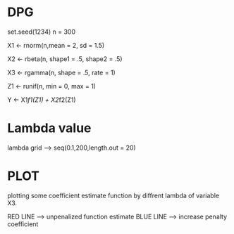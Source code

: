 # DPG

  set.seed(1234)
  n = 300
  
  X1 <- rnorm(n,mean = 2, sd = 1.5)
  
  X2 <- rbeta(n, shape1 = .5, shape2 = .5)
  
  X3 <- rgamma(n, shape = .5, rate = 1)
  
  Z1 <- runif(n, min = 0, max = 1)
  
  Y <- X1*f1(Z1) + X2*f2(Z1)

# Lambda value 

lambda grid --> seq(0.1,200,length.out = 20)

# PLOT

plotting some coefficient estimate function by diffrent lambda of variable X3.

RED LINE --> unpenalized function estimate
BLUE LINE --> increase penalty coefficient
